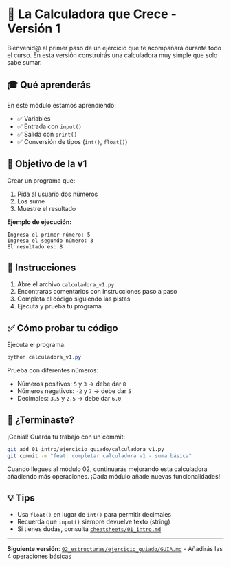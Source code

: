 # 🎯 La Calculadora que Crece - Versión 1

Bienvenid@ al primer paso de un ejercicio que te acompañará durante todo el curso. En esta versión construirás una calculadora muy simple que solo sabe sumar.

## 🎓 Qué aprenderás

En este módulo estamos aprendiendo:
- ✅ Variables
- ✅ Entrada con `input()`
- ✅ Salida con `print()`
- ✅ Conversión de tipos (`int()`, `float()`)

## 🎯 Objetivo de la v1

Crear un programa que:
1. Pida al usuario dos números
2. Los sume
3. Muestre el resultado

**Ejemplo de ejecución:**
```
Ingresa el primer número: 5
Ingresa el segundo número: 3
El resultado es: 8
```

## 📝 Instrucciones

1. Abre el archivo `calculadora_v1.py`
2. Encontrarás comentarios con instrucciones paso a paso
3. Completa el código siguiendo las pistas
4. Ejecuta y prueba tu programa

## ✅ Cómo probar tu código

Ejecuta el programa:
```powershell
python calculadora_v1.py
```

Prueba con diferentes números:
- Números positivos: `5` y `3` → debe dar `8`
- Números negativos: `-2` y `7` → debe dar `5`
- Decimales: `3.5` y `2.5` → debe dar `6.0`

## 🚀 ¿Terminaste?

¡Genial! Guarda tu trabajo con un commit:
```bash
git add 01_intro/ejercicio_guiado/calculadora_v1.py
git commit -m "feat: completar calculadora v1 - suma básica"
```

Cuando llegues al módulo 02, continuarás mejorando esta calculadora añadiendo más operaciones. ¡Cada módulo añade nuevas funcionalidades!

## 💡 Tips

- Usa `float()` en lugar de `int()` para permitir decimales
- Recuerda que `input()` siempre devuelve texto (string)
- Si tienes dudas, consulta [`cheatsheets/01_intro.md`](../../cheatsheets/01_intro.md)

---

**Siguiente versión**: [`02_estructuras/ejercicio_guiado/GUIA.md`](../../02_estructuras/ejercicio_guiado/GUIA.md) - Añadirás las 4 operaciones básicas
